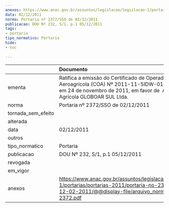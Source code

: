 ```yaml
---
anexos: https://www.anac.gov.br/assuntos/legislacao/legislacao-1/portarias/portarias-2011/portaria-no-2372-sso-de-12-02-2011/@@display-file/arquivo_norma/PA2011-2372.pdf
data: 02/12/2011
norma: Portaria nº 2372/SSO de 02/12/2011
publicacao: DOU Nº 232, S/1, p.1 05/12/2011
tags:
- portaria
tipo_normatico: Portaria
hide: 
- toc 
 
---
```


|                    | Documento                                                                                                                                                                |
|:-------------------|:-------------------------------------------------------------------------------------------------------------------------------------------------------------------------|
| ementa             | Ratifica a emissão do Certificado de Operador Aeroagrícola (COA) Nº 2011-11-5IDW-01-00, emitido em 24 de novembro de 2011, em favor de  Aero  Agrícola GLOBOAR SUL Ltda. |
| norma              | Portaria nº 2372/SSO de 02/12/2011                                                                                                                                       |
| tornada_sem_efeito |                                                                                                                                                                          |
| alterada           |                                                                                                                                                                          |
| data               | 02/12/2011                                                                                                                                                               |
| outros             |                                                                                                                                                                          |
| tipo_normatico     | Portaria                                                                                                                                                                 |
| publicacao         | DOU Nº 232, S/1, p.1 05/12/2011                                                                                                                                          |
| revogada           |                                                                                                                                                                          |
| em_vigor           |                                                                                                                                                                          |
| anexos             | https://www.anac.gov.br/assuntos/legislacao/legislacao-1/portarias/portarias-2011/portaria-no-2372-sso-de-12-02-2011/@@display-file/arquivo_norma/PA2011-2372.pdf        |